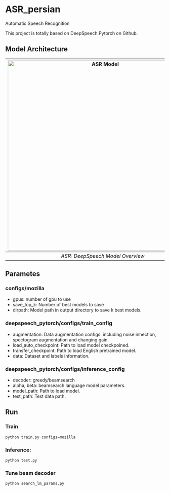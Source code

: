 # ASR_persian
Automatic Speech Recognition

This project is totally based on DeepSpeech.Pytorch on Github.
## Model Architecture
| <img src="statistics/arc.png" alt="ASR Model" width="600"/> | 
|:--:| 
| *ASR: DeepSpeech Model Overview* |


## Parametes
### configs/mozilla
- gpus: number of gpu to use
- save_top_k: Number of best models to save
- dirpath: Model path in output directory to save k best models.

### deepspeech_pytorch/configs/train_config
- augmentation: Data augmentation configs. including noise inhection, spectogram augmentation and changing gain.
- load_auto_checkpoint: Path to load model checkpoined. 
- transfer_checkpoint: Path to load English pretrained model.
- data: Dataset and labels information.

### deepspeech_pytorch/configs/inference_config
- decoder: greedy/beamsearch
- alpha, beta: beamsearch language model parameters.
- model_path: Path to load model.
- test_path: Test data path.

## Run
### Train 
```
python train.py configs=mozilla
```
### Inference:
```
python test.py
```

### Tune beam decoder
```
python search_lm_params.py
```
